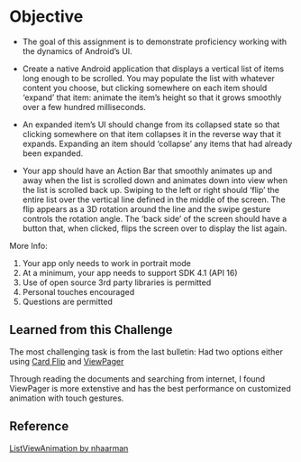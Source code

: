 # Objective

* The goal of this assignment is to demonstrate proficiency working with the 
dynamics of Android’s UI.

* Create a native Android application that displays a vertical list of items long enough 
to be scrolled. You may populate the list with whatever content you choose, but 
clicking somewhere on each item should ‘expand’ that item: animate the item’s 
height so that it grows smoothly over a few hundred milliseconds. 

* An expanded item’s UI should change from its collapsed state so that clicking somewhere on that item collapses it in the reverse way that it expands. Expanding an item should 
‘collapse’ any items that had already been expanded. 

* Your app should have an Action Bar that smoothly animates up and away when the 
list is scrolled down and animates down into view when the list is scrolled back up.
Swiping to the left or right should ‘flip’ the entire list over the vertical line defined in 
the middle of the screen. The flip appears as a 3D rotation around the line and the 
swipe gesture controls the rotation angle. The ‘back side’ of the screen should have a 
button that, when clicked, flips the screen over to display the list again. 

More Info:

1.	Your app only needs to work in portrait mode 
2.  At a minimum, your app needs to support SDK 4.1 (API 16)
3.  Use of open source 3rd party libraries is permitted
4.  Personal touches encouraged
5.  Questions are permitted

## Learned from this Challenge
The most challenging task is from the last bulletin: Had two options either using 
[Card Flip](http://developer.android.com/training/animation/cardflip.html) and [ViewPager](http://developer.android.com/training/animation/screen-slide.html)

Through reading the documents and searching from internet, I found ViewPager is more extenstive and has the best performance on customized animation with touch gestures.  

## Reference
[ListViewAnimation by nhaarman](https://github.com/nhaarman/ListViewAnimations)
